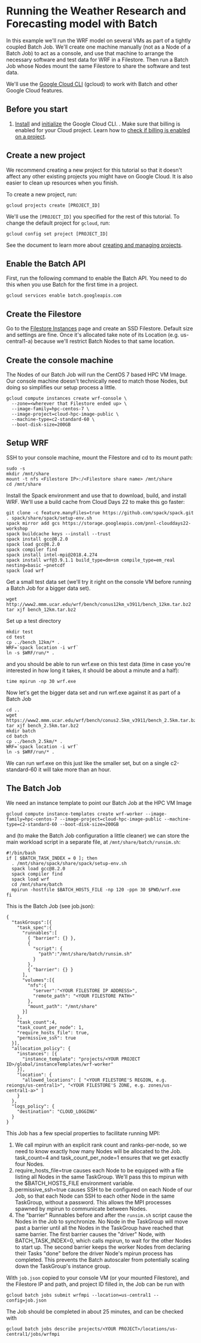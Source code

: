 # Running the Weather Research and Forecasting model with Batch

In this example we'll run the WRF model on several VMs as part of a tightly coupled Batch Job. We'll create one machine manually (not as a Node of a Batch Job) to act as a console, and use that machine to arrange the necessary software and test data for WRF in a Filestore. Then run a Batch Job whose Nodes mount the same Filestore to share the software and test data.

We'll use the [Google Cloud CLI](https://cloud.google.com/sdk/gcloud) (gcloud) to work with Batch and other Google Cloud features.

## Before you start

1. [Install](https://cloud.google.com/sdk/docs/install) and [initialize](https://cloud.google.com/sdk/docs/initializing) the Google Cloud CLI.
. Make sure that billing is enabled for your Cloud project. Learn how to [check if billing is enabled on a project](https://cloud.google.com/billing/docs/how-to/verify-billing-enabled).

## Create a new project

We recommend creating a new project for this tutorial so that it doesn't affect any other existing projects you might have on Google Cloud. It is also easier to clean up resources when you finish.

To create a new project, run:

```
gcloud projects create [PROJECT_ID]
```

We'll use the `[PROJECT_ID]` you specified for the rest of this tutorial. To change the default project for `gcloud`, run:


```
gcloud config set project [PROJECT_ID]
```

See the document to learn more about [creating and managing projects](https://cloud.google.com/resource-manager/docs/creating-managing-projects).


## Enable the Batch API

First, run the following command to enable the Batch API. You need to do this when you use Batch for the first time in a project.

```
gcloud services enable batch.googleapis.com
```

## Create the Filestore
Go to the [Filestore Instances](https://console.cloud.google.com/filestore/instances) page and create an SSD Filestore. Default size and settings are fine. Once it's allocated take note of its Location (e.g. us-central1-a) because we'll restrict Batch Nodes to that same location.

## Create the console machine
The Nodes of our Batch Job will run the CentOS 7 based HPC VM Image. Our console machine doesn't technically need to match those Nodes, but doing so simplifies our setup process a little.

```
gcloud compute instances create wrf-console \
  --zone=<wherever that Filestore ended up> \
  --image-family=hpc-centos-7 \
  --image-project=cloud-hpc-image-public \
  --machine-type=c2-standard-60 \
  --boot-disk-size=200GB
```

## Setup WRF
SSH to your console machine, mount the Filestore and cd to its mount path:

```
sudo -s
mkdir /mnt/share
mount -t nfs <Filestore IP>:/<Filestore share name> /mnt/share
cd /mnt/share
```

Install the Spack environment and use that to download, build, and install WRF. We'll use a build cache from Cloud Days 22 to make this go faster:

```
git clone -c feature.manyFiles=true https://github.com/spack/spack.git
. spack/share/spack/setup-env.sh
spack mirror add gcs https://storage.googleapis.com/pnnl-clouddays22-workshop
spack buildcache keys --install --trust
spack install gcc@8.2.0
spack load gcc@8.2.0
spack compiler find
spack install intel-mpi@2018.4.274
spack install wrf@3.9.1.1 build_type=dm+sm compile_type=em_real nesting=basic ~pnetcdf
spack load wrf
```

Get a small test data set (we'll try it right on the console VM before running a Batch Job for a bigger data set).

```
wget http://www2.mmm.ucar.edu/wrf/bench/conus12km_v3911/bench_12km.tar.bz2
tar xjf bench_12km.tar.bz2
```

Set up a test directory

```
mkdir test
cd test
cp ../bench_12km/* .
WRF=`spack location -i wrf`
ln -s $WRF/run/* .
```

and you should be able to run wrf.exe on this test data (time in case you're interested in how long it takes, it should be about a minute and a half):

```
time mpirun -np 30 wrf.exe
```

Now let's get the bigger data set and run wrf.exe against it as part of a Batch Job

```
cd ..
wget https://www2.mmm.ucar.edu/wrf/bench/conus2.5km_v3911/bench_2.5km.tar.bz2
tar xjf bench_2.5km.tar.bz2
mkdir batch
cd batch
cp ../bench_2.5km/* .
WRF=`spack location -i wrf`
ln -s $WRF/run/* .
```

We can run wrf.exe on this just like the smaller set, but on a single c2-standard-60 it will take more than an hour.

## The Batch Job

We need an instance template to point our Batch Job at the HPC VM Image

```
gcloud compute instance-templates create wrf-worker --image-family=hpc-centos-7 --image-project=cloud-hpc-image-public --machine-type=c2-standard-60 --boot-disk-size=200GB
```

and (to make the Batch Job configuration a little cleaner) we can store the main workload script in a separate file, at `/mnt/share/batch/runsim.sh`:

```
#!/bin/bash
if [ $BATCH_TASK_INDEX = 0 ]; then
  . /mnt/share/spack/share/spack/setup-env.sh
  spack load gcc@8.2.0
  spack compiler find
  spack load wrf
  cd /mnt/share/batch
  mpirun -hostfile $BATCH_HOSTS_FILE -np 120 -ppn 30 $PWD/wrf.exe
fi
```

This is the Batch Job (see job.json):

```
{
  "taskGroups":[{
    "task_spec":{
      "runnables":[
        { "barrier": {} },
        {
          "script": {
            "path":"/mnt/share/batch/runsim.sh"
          }
        },
        { "barrier": {} }
      ],
      "volumes":[{
        "nfs":{
          "server":"<YOUR FILESTORE IP ADDRESS>",
          "remote_path": "<YOUR FILESTORE PATH>"
        },
        "mount_path": "/mnt/share"
      }]
    },
    "task_count":4,
    "task_count_per_node": 1,
    "require_hosts_file": true,
    "permissive_ssh": true
  }],
  "allocation_policy": {
    "instances": [{
      "instance_template": "projects/<YOUR PROJECT ID>/global/instanceTemplates/wrf-worker"
    }],
    "location": {
      "allowed_locations": [ "<YOUR FILESTORE'S REGION, e.g. reiongs/us-central1>", "<YOUR FILESTORE'S ZONE, e.g. zones/us-central1-a>" ]
    }
  },
  "logs_policy": {
    "destination": "CLOUD_LOGGING"
  }
}
```

This Job has a few special properties to facilitate running MPI:

1. We call mpirun with an explicit rank count and ranks-per-node, so we need to know exactly how many Nodes will be allocated to the Job.
   task_count=4 and task_count_per_node=1 ensures that we get exactly four Nodes.
2. require_hosts_file=true causes each Node to be equipped with a file listing all Nodes in the same TaskGroup.
   We'll pass this to mpirun with the $BATCH_HOSTS_FILE environment variable.
3. permissive_ssh=true causes SSH to be configured on each Node of our Job, so that each Node can SSH to each other Node in the same TaskGroup,
   without a password. This allows the MPI processes spawned by mpirun to communicate between Nodes.
4. The "barrier" Runnables before and after the `runsim.sh` script cause the Nodes in the Job to synchronize. No Node in the TaskGroup will move
   past a barrier until all the Nodes in the TaskGroup have reached that same barrier. The first barrier causes the "driver" Node, with
   BATCH_TASK_INDEX=0, which calls mpirun, to wait for the other Nodes to start up. The second barrier keeps the worker Nodes from declaring their
   Tasks "done" before the driver Node's mpirun process has completed. This prevents the Batch autoscaler from potentially scaling down the TaskGroup's
   instance group.

With `job.json` copied to your console VM (or your mounted Filestore), and the Filestore IP and path, and project ID filled in, the Job can be run with

```
gcloud batch jobs submit wrfmpi --location=us-central1 --config=job.json
```

The Job should be completed in about 25 minutes, and can be checked with

```
gcloud batch jobs describe projects/<YOUR PROJECT>/locations/us-central1/jobs/wrfmpi
```
